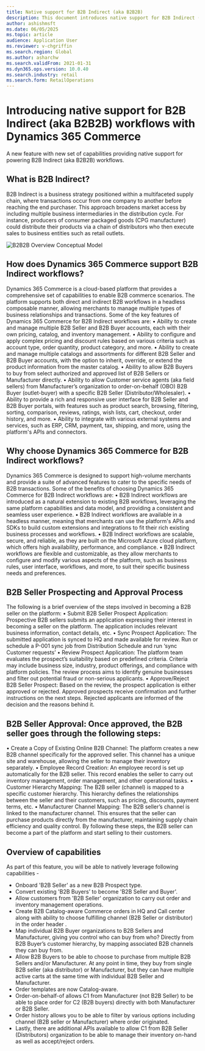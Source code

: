 ```yaml
---
title: Native support for B2B Indirect (aka B2B2B)
description: This document introduces native support for B2B Indirect (aka B2B2B) workflows within Dynamics 365 Commerce, detailing its features and benefits.
author: ashishmsft
ms.date: 06/05/2025
ms.topic: article
audience: Application User
ms.reviewer: v-chgriffin
ms.search.region: Global
ms.author: asharchw
ms.search.validFrom: 2021-01-31
ms.dyn365.ops.version: 10.0.40
ms.search.industry: retail
ms.search.form: RetailOperations
---
```


# Introducing native support for B2B Indirect (aka B2B2B) workflows with Dynamics 365 Commerce
A new feature with new set of capabilities providing native support for powering B2B Indirect (aka B2B2B) workflows. 

## What is B2B Indirect?
B2B Indirect is a business strategy positioned within a multifaceted supply chain, where transactions occur from one company to another before reaching the end purchaser. This approach broadens market access by including multiple business intermediaries in the distribution cycle. For instance, producers of consumer packaged goods (CPG manufacturer) could distribute their products via a chain of distributors who then execute sales to business entities such as retail outlets.

![B2B2B Overview Conceptual Model](https://github.com/MicrosoftDocs/Dynamics-365-Operations/blob/7b1629c2ea039fc765e1e458f7aa7b159b95bfc5/articles/commerce/media/B2B2B-Overview-Conceptual-Model.png)

## How does Dynamics 365 Commerce support B2B Indirect workflows?
Dynamics 365 Commerce is a cloud-based platform that provides a comprehensive set of capabilities to enable B2B commerce scenarios. The platform supports both direct and indirect B2B workflows in a headless composable manner, allowing merchants to manage multiple types of business relationships and transactions. Some of the key features of Dynamics 365 Commerce for B2B Indirect workflows are:
•	Ability to create and manage multiple B2B Seller and B2B Buyer accounts, each with their own pricing, catalog, and inventory management.
•	Ability to configure and apply complex pricing and discount rules based on various criteria such as account type, order quantity, product category, and more.
•	Ability to create and manage multiple catalogs and assortments for different B2B Seller and B2B Buyer accounts, with the option to inherit, override, or extend the product information from the master catalog.
•	Ability to allow B2B Buyers to buy from select authorized and approved list of B2B Sellers or Manufacturer directly. 
•	Ability to allow Customer service agents (aka field sellers) from Manufacturer’s organization to order-on-behalf (OBO) B2B Buyer (outlet-buyer) with a specific B2B Seller (Distributor/Wholesaler).
•	Ability to provide a rich and responsive user interface for B2B Seller and B2B Buyer portals, with features such as product search, browsing, filtering, sorting, comparison, reviews, ratings, wish lists, cart, checkout, order history, and more.
•	Ability to integrate with various external systems and services, such as ERP, CRM, payment, tax, shipping, and more, using the platform's APIs and connectors.

## Why choose Dynamics 365 Commerce for B2B Indirect workflows?

Dynamics 365 Commerce is designed to support high-volume merchants and provide a suite of advanced features to cater to the specific needs of B2B transactions. Some of the benefits of choosing Dynamics 365 Commerce for B2B Indirect workflows are:
•	B2B Indirect workflows are introduced as a natural extension to existing B2B workflows, leveraging the same platform capabilities and data model, and providing a consistent and seamless user experience.
•	B2B Indirect workflows are available in a headless manner, meaning that merchants can use the platform's APIs and SDKs to build custom extensions and integrations to fit their rich existing business processes and workflows.
•	B2B Indirect workflows are scalable, secure, and reliable, as they are built on the Microsoft Azure cloud platform, which offers high availability, performance, and compliance.
•	B2B Indirect workflows are flexible and customizable, as they allow merchants to configure and modify various aspects of the platform, such as business rules, user interface, workflows, and more, to suit their specific business needs and preferences.


## B2B Seller Prospecting and Approval Process
The following is a brief overview of the steps involved in becoming a B2B seller on the platform:
•	Submit B2B Seller Prospect Application: Prospective B2B sellers submits an application expressing their interest in becoming a seller on the platform. The application includes relevant business information, contact details, etc.
•	Sync Prospect Application: The submitted application is synced to HQ and made available for review. Run or schedule a P-001 sync job from Distribution Schedule and run ‘sync Customer requests’ 
•	Review Prospect Application: The platform team evaluates the prospect’s suitability based on predefined criteria. Criteria may include business size, industry, product offerings, and compliance with platform policies. The review process aims to identify genuine businesses and filter out potential fraud or non-serious applicants.
•	Approve/Reject B2B Seller Prospect: Based on the review, the prospect application is either approved or rejected. Approved prospects receive confirmation and further instructions on the next steps. Rejected applicants are informed of the decision and the reasons behind it.


## B2B Seller Approval: Once approved, the B2B seller goes through the following steps:
•	Create a Copy of Existing Online B2B Channel: The platform creates a new B2B channel specifically for the approved seller. This channel has a unique site and warehouse, allowing the seller to manage their inventory separately.
•	Employee Record Creation: An employee record is set up automatically for the B2B seller. This record enables the seller to carry out inventory management, order management, and other operational tasks.
•	Customer Hierarchy Mapping: The B2B seller (channel) is mapped to a specific customer hierarchy. This hierarchy defines the relationships between the seller and their customers, such as pricing, discounts, payment terms, etc.
•	Manufacturer Channel Mapping: The B2B seller’s channel is linked to the manufacturer channel. This ensures that the seller can purchase products directly from the manufacturer, maintaining supply chain efficiency and quality control.
By following these steps, the B2B seller can become a part of the platform and start selling to their customers.


## Overview of capabilities 
As part of this feature, you will be able to natively leverage following capabilities - 

-	Onboard 'B2B Seller' as a new B2B Prospect type. 
-	Convert existing 'B2B Buyers’ to become 'B2B Seller and Buyer'. 
-	Allow customers from 'B2B Seller' organization to carry out order and inventory management operations. 
-	Create B2B Catalog-aware Commerce orders in HQ and Call center along with ability to choose fulfilling channel (B2B Seller or distributor) in the order header .
-	Map individual B2B Buyer organizations to B2B Sellers and Manufacturer, giving you control who can buy from who? Directly from B2B Buyer’s customer hierarchy, by mapping associated B2B channels they can buy from. 
-	Allow B2B Buyers to be able to choose to purchase from multiple B2B Sellers and/or Manufacturer. At any point in time, they buy from single B2B seller (aka distributor) or Manufacturer, but they can have multiple active carts at the same time with individual B2B Seller and Manufacturer. 
-	Order templates are now Catalog-aware. 
-	Order-on-behalf-of allows C1 from Manufacturer (not B2B Seller) to be able to place order for C2 (B2B buyers) directly with both Manufacturer or B2B Seller.
-	Order history allows you to be able to filter by various options including channel (B2B seller or Manufacturer) where order originated.
-	Lastly, there are additional APIs available to allow C1 from B2B Seller (Distributors) organization to be able to manage their inventory on-hand as well as accept/reject orders. 



